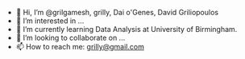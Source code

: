 - 👋 Hi, I’m @grilgamesh, grilly, Dai o'Genes, David Griliopoulos
- 👀 I’m interested in ...
- 🌱 I’m currently learning Data Analysis at University of Birmingham.
- 💞️ I’m looking to collaborate on ...
- 📫 How to reach me: grilly@gmail.com

<!---
grilgamesh/grilgamesh is a ✨ special ✨ repository because its `README.md` (this file) appears on your GitHub profile.
You can click the Preview link to take a look at your changes.
--->
